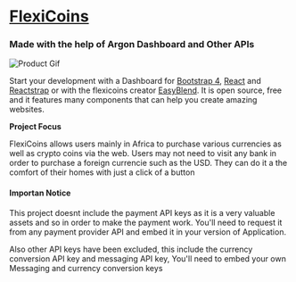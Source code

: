 # [FlexiCoins](https://flexicoins.netlify.app)

### Made with the help of Argon Dashboard and Other APIs

![Product Gif](https://raw.githubusercontent.com/creativetimofficial/public-assets/master/argon-dashboard-react/argon-dashboard-react.gif)

Start your development with a Dashboard for [Bootstrap 4](https://getbootstrap.com/), [React](https://reactjs.org) and [Reactstrap](https://reactstrap.com) or with the flexicoins creator [EasyBlend](https://instagram.com/easy_blend93). It is open source, free and it features many components that can help you create amazing websites.

**Project Focus**

FlexiCoins allows users mainly in Africa to purchase various currencies as well as crypto coins via the web. Users may not need to visit any bank in order to purchase a foreign currencie such as the USD. They can do it a the comfort of their homes with just a click of a button

#### Importan Notice

This project doesnt include the payment API keys as it is a very valuable assets and so in order to make the payment work. You'll need to request it from any payment provider API and embed it in your version of Application.

Also other API keys have been excluded, this include the currency conversion API key and messaging API key, You'll need to embed your own Messaging and currency conversion keys
